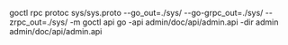 goctl rpc protoc sys/sys.proto --go_out=./sys/ --go-grpc_out=./sys/ --zrpc_out=./sys/ -m
goctl api go -api admin/doc/api/admin.api -dir admin
admin/doc/api/admin.api